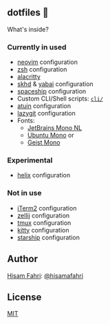 ## dotfiles 🏡
What's inside?

### Currently in used
- [neovim](https://neovim.io/) configuration
- [zsh](https://ohmyz.sh/) configuration
- [alacritty](https://alacritty.org/)
- [skhd](https://github.com/koekeishiya/skhd) & [yabai](https://github.com/koekeishiya/yabai) configuration
- [spaceship](https://spaceship-prompt.sh) configuration
- Custom CLI/Shell scripts: [`cli/`](cli/)
- [atuin](https://github.com/atuinsh/atuin) configuration
- [lazygit](https://github.com/jesseduffield/lazygit) configuration
- Fonts:
  - [JetBrains Mono NL](https://www.jetbrains.com/lp/mono)
  - [Ubuntu Mono](https://design.ubuntu.com/font) or
  - [Geist Mono](https://vercel.com/font/mono)

### Experimental
- [helix](https://github.com/helix-editor/helix) configuration

### Not in use
- [iTerm2](https://iterm2.com) configuration
- [zellij](https://zellij.dev/) configuration
- [tmux](https://github.com/tmux/tmux) configuration
- [kitty](https://github.com/kovidgoyal/kitty) configuration
- [starship](https://starship.rs/) configuration

## Author
[Hisam Fahri](https://hisam.dev): [@hisamafahri](https://github.com/hisamafahri)

## License
[MIT](LICENSE)
